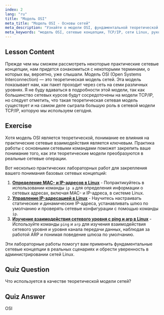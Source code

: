 ```yaml
---
index: 2
lang: "ru"
title: "Модель OSI"
meta_title: "Модель OSI - Основы сетей"
meta_description: "Узнайте о модели OSI, фундаментальной теоретической сетевой концепции. Поймите ее 7 уровней и отношение к TCP/IP. Важное руководство по сетям Linux для начинающих."
meta_keywords: "модель OSI, сетевые концепции, TCP/IP, сети Linux, руководство для начинающих, сетевые уровни, теоретическая модель"
---
```


## Lesson Content

Прежде чем мы сможем рассмотреть некоторые практические сетевые концепции, нам придется ознакомиться с некоторыми терминами, о которых вы, вероятно, уже слышали. Модель OSI (Open Systems Interconnection) — это теоретическая модель сетей. Эта модель показывает нам, как пакет проходит через сеть на семи различных уровнях. Я не буду вдаваться в подробности этой модели, так как большинство сетевых курсов будут сосредоточены на модели TCP/IP, но следует отметить, что такая теоретическая сетевая модель существует и на самом деле сыграла большую роль в сетевой модели TCP/IP, которую мы используем сегодня.

## Exercise

Хотя модель OSI является теоретической, понимание ее влияния на практические сетевые взаимодействия является ключевым. Практика работы с основными сетевыми командами поможет закрепить ваше понимание того, как эти теоретические модели преобразуются в реальные сетевые операции.

Вот несколько практических лабораторных работ для закрепления вашего понимания базовых сетевых концепций:

1. **[Определение MAC- и IP-адресов в Linux](https://labex.io/ru/labs/comptia-identify-mac-and-ip-addresses-in-linux-592731)** - Попрактикуйтесь в использовании команды `ip a` для определения информации о сетевых адресах, включая MAC- и IP-адреса, в системе Linux.
2. **[Управление IP-адресацией в Linux](https://labex.io/ru/labs/comptia-manage-ip-addressing-in-linux-592736)** - Научитесь настраивать статические и динамические IP-адреса, устанавливать шлюз по умолчанию и проверять сетевые конфигурации с помощью команды `ip`.
3. **[Изучение взаимодействия сетевого уровня с ping и arp в Linux](https://labex.io/ru/labs/comptia-explore-network-layer-interaction-with-ping-and-arp-in-linux-592746)** - Используйте команды `ping` и `arp` для изучения взаимодействия сетевого уровня и уровня канала передачи данных, наблюдая за работой ARP и понимая поведение шлюза по умолчанию.

Эти лабораторные работы помогут вам применить фундаментальные сетевые концепции в реальных сценариях и обрести уверенность в администрировании сетей Linux.

## Quiz Question

Что используется в качестве теоретической модели сетей?

## Quiz Answer

OSI
